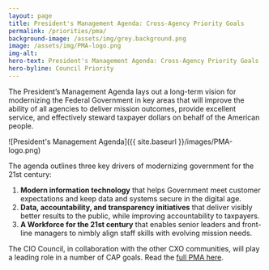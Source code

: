 ```yaml
---
layout: page
title: President's Management Agenda: Cross-Agency Priority Goals
permalink: /priorities/pma/
background-image: /assets/img/grey.background.png
image: /assets/img/PMA-logo.png
img-alt: 
hero-text: President's Management Agenda: Cross-Agency Priority Goals
hero-byline: Council Priority
---
```

The President’s Management Agenda lays out a long-term vision for modernizing the Federal Government in key areas that will improve the ability of all agencies to deliver mission outcomes, provide excellent service, and effectively steward taxpayer dollars on behalf of the American people.

![President's Management Agenda]({{ site.baseurl }}/images/PMA-logo.png)

The agenda outlines three key drivers of modernizing government for the 21st century:

1. **Modern information technology** that helps Government meet customer expectations and keep data and systems secure in the digital age.
2. **Data, accountability, and transparency initiatives** that deliver visibly better results to the public, while improving accountability to taxpayers.
3. **A Workforce for the 21st century** that enables senior leaders and front-line managers to nimbly align staff skills with evolving mission needs.  

The CIO Council, in collaboration with the other CXO communities, will play a leading role in a number of CAP goals. Read the [full PMA here](https://www.performance.gov/PMA/PMA.html).
